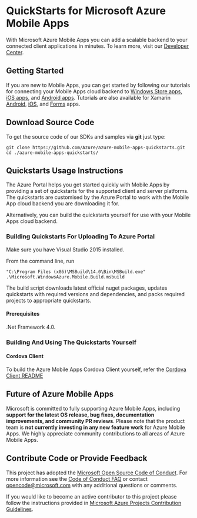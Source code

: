 ﻿# QuickStarts for Microsoft Azure Mobile Apps
 
With Microsoft Azure Mobile Apps you can add a scalable backend to your connected client applications in minutes.
To learn more, visit our [Developer Center](http://azure.microsoft.com/en-us/develop/mobile/).

## Getting Started

If you are new to Mobile Apps, you can get started by following our tutorials for connecting your Mobile
Apps cloud backend to [Windows Store apps](https://azure.microsoft.com/en-us/documentation/articles/app-service-mobile-windows-store-dotnet-get-started/),
[iOS apps](https://azure.microsoft.com/en-us/documentation/articles/app-service-mobile-ios-get-started/),
and [Android apps](https://azure.microsoft.com/en-us/documentation/articles/app-service-mobile-android-get-started/).  Tutorials are also available for Xamarin 
[Android](https://azure.microsoft.com/en-us/documentation/articles/app-service-mobile-xamarin-android-get-started/), 
[iOS](https://azure.microsoft.com/en-us/documentation/articles/app-service-mobile-xamarin-ios-get-started/), and 
[Forms](https://azure.microsoft.com/en-us/documentation/articles/app-service-mobile-xamarin-forms-get-started/) apps.

## Download Source Code

To get the source code of our SDKs and samples via **git** just type:

    git clone https://github.com/Azure/azure-mobile-apps-quickstarts.git
    cd ./azure-mobile-apps-quickstarts/
 
## Quickstarts Usage Instructions

The Azure Portal helps you get started quickly with Mobile Apps by providing a set of quickstarts for the supported client and server platforms. The quickstarts are customised by the Azure Portal to work with the Mobile App cloud backend you are downloading it for.

Alternatively, you can build the quickstarts yourself for use with your Mobile Apps cloud backend.

### Building Quickstarts For Uploading To Azure Portal

Make sure you have Visual Studio 2015 installed.

From the command line, run 

    "C:\Program Files (x86)\MSBuild\14.0\Bin\MSBuild.exe" .\Microsoft.WindowsAzure.Mobile.Build.msbuild

The build script downloads latest official nuget packages, updates quickstarts with required versions and dependencies, and packs required projects to appropriate quickstarts.

#### Prerequisites

.Net Framework 4.0.

### Building And Using The Quickstarts Yourself

#### Cordova Client

To build the Azure Mobile Apps Cordova Client yourself, refer the [Cordova Client README](./client/cordova/README.md)

## Future of Azure Mobile Apps
 
Microsoft is committed to fully supporting Azure Mobile Apps, including **support for the latest OS release, bug fixes, documentation improvements, and community PR reviews**. Please note that the product team is **not currently investing in any new feature work** for Azure Mobile Apps. We highly appreciate community contributions to all areas of Azure Mobile Apps. 

## Contribute Code or Provide Feedback

This project has adopted the [Microsoft Open Source Code of Conduct](https://opensource.microsoft.com/codeofconduct/). For more information see the [Code of Conduct FAQ](https://opensource.microsoft.com/codeofconduct/faq/) or contact [opencode@microsoft.com](mailto:opencode@microsoft.com) with any additional questions or comments.

If you would like to become an active contributor to this project please follow the instructions provided in [Microsoft Azure Projects Contribution Guidelines](http://azure.github.com/guidelines.html).
